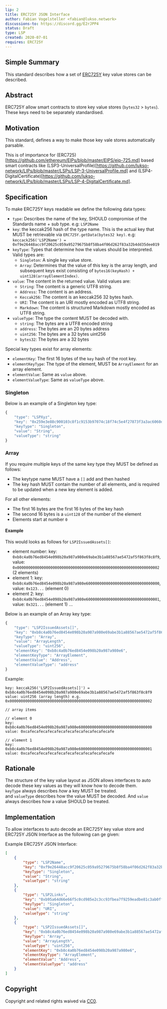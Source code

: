 ```yaml
---
lip: 2
title: ERC725Y JSON Interface
author: Fabian Vogelsteller <fabian@lukso.network> 
discussions-to: https://discord.gg/E2rJPP4
status: Draft
type: LSP
created: 2020-07-01
requires: ERC725Y
---
```



## Simple Summary
This standard describes how a set of [ERC725Y](https://github.com/ethereum/EIPs/blob/master/EIPS/eip-725.md) key value stores can be described.

## Abstract
ERC725Y allow smart contracts to store key value stores (`bytes32` > `bytes`). These keys need to be separately standardised.

## Motivation
This standard, defines a way to make those key vale stores automatically parsable. 

This is of importance for (ERC725)[https://github.com/ethereum/EIPs/blob/master/EIPS/eip-725.md] based smart contracts like
(LSP3-UniversalProfile)[https://github.com/lukso-network/LIPs/blob/master/LSPs/LSP-3-UniversalProfile.md] and (LSP4-DigitalCertificate)[https://github.com/lukso-network/LIPs/blob/master/LSPs/LSP-4-DigitalCertificate.md].


## Specification

To make ERC725Y keys readable we define the following data types:

- `type`: Describes the name of the key, SHOULD compromise of the Standards name + sub type. e.g: `LSP2Name`
- `key`: the keccak256 hash of the type name. This is the actual key that MUST be retrievable via `ERC725Y.getData(bytes32 key)`. e.g: `keccack256('LSP2Name') = 0xf9e26448acc9f20625c059a95279675b8f58ba4f06d262f83a32b4dd35dee019`
- `keyType`: Types that determine how the values should be interpreted. Valid types are:
    - `Singleton`: A single key value store.
    - `Array`: Determines that the value of this key is the array length, and subsequent keys exist consisting of `bytes16(keyHash) + uint128(arrayElementIndex)`.
- `value`: The content in the returned value. Valid values are:
    - `String`: The content is a generic UTF8 string.
    - `Address`: The content is an address.
    - `Keccak256`: The content is an keccak256 32 bytes hash.
    - `URI`: The content is an URI mostly encoded as UTF8 string.
    - `Markdown`: The content is structured Markdown mostly encoded as UTF8 string.
- `valueType`: The type the content MUST be decoded with.
    - `string`: The bytes are a UTF8 encoded string
    - `address`: The bytes are an 20 bytes address
    - `uint256`: The bytes are a 32 bytes uint256
    - `bytes32`: The bytes are a 32 bytes
    
Special key types exist for array elements:

- `elementKey`: The first 16 bytes of the `key` hash of the root key.
- `elementKeyType`: The type of the element, MUST be `ArrayElement` for an array element.
- `elementValue`: Same as `value` above.
- `elementValueType`: Same as `valueType` above.


### Singleton

Below is an example of a Singleton key type:

```js
{
    "type": "LSPXyz",
    "key": "0x259e3e88c900103c8f1c9153b97074c18f74c5e4f27873f3a3ac6060dea44422", //keccak256(LSPXyz)
    "keyType": "Singleton",
    "value": "String",
    "valueType": "string"
}
```

### Array

If you require multiple keys of the same key type they MUST be defined as follows:

- The keytype name MUST have a `[]` add and then hashed
- The key hash MUST contain the number of all elements, and is required to be updated when a new key element is added.

For all other elements:
- The first 16 bytes are the first 16 bytes of the key hash
- The second 16 bytes is a `uint128` of the number of the element
- Elements start at number `0`

#### Example
This would looks as follows for `LSP2IssuedAssets[]`:
- element number: key: `0xb8c4a0b76ed8454e098b20a987a980e69abe3b1a88567ae5472af5f863f8c8f9`, value: `0x0000000000000000000000000000000000000000000000000000000000000002` (2 elements)
- element 1: key: `0xb8c4a0b76ed8454e098b20a987a980e600000000000000000000000000000000`, value: `0x123...` (element 0)
- element 2: key: `0xb8c4a0b76ed8454e098b20a987a980e600000000000000000000000000000001`, value: `0x321...` (element 1)
...


Below is an example of an Array key type:

```js
{
    "type": "LSP2IssuedAssets[]",
    "key": "0xb8c4a0b76ed8454e098b20a987a980e69abe3b1a88567ae5472af5f863f8c8f9",
    "keyType": "Array",
    "value": "ArrayLength",
    "valueType": "uint256",
    "elementKey": "0xb8c4a0b76ed8454e098b20a987a980e6",
    "elementKeyType": "ArrayElement",
    "elementValue": "Address",
    "elementValueType": "address"
}
```

Example:
```solidity
key: keccak256('LSP2IssuedAssets[]') = 0xb8c4a0b76ed8454e098b20a987a980e69abe3b1a88567ae5472af5f863f8c8f9
value: uint256 (array length) e.g. 0x0000000000000000000000000000000000000000000000000000000000000002

// array items

// element 0
key: 0xb8c4a0b76ed8454e098b20a987a980e600000000000000000000000000000000
value: 0xcafecafecafecafecafecafecafecafecafecafe

// element 1
key: 0xb8c4a0b76ed8454e098b20a987a980e600000000000000000000000000000001
value: 0xcafecafecafecafecafecafecafecafecafecafe
```

## Rationale
The structure of the key value layout as JSON allows interfaces to auto decode these key values as they will know how to decode them.   
`keyType` always describes *how* a key MUST be treated.    
and `valueType` describes how the value MUST be decoded. And `value` always describes *how* a value SHOULD be treated.


## Implementation

To allow interfaces to auto decode an ERC725Y key value store and ERC725Y JSON Interface as the following can ge given:

Example ERC725Y JSON Interface:
```json
[
    {
        "type": "LSP2Name",
        "key": "0xf9e26448acc9f20625c059a95279675b8f58ba4f06d262f83a32b4dd35dee019",
        "keyType": "Singleton",
        "value": "String",
        "valueType": "string"
    },
    {
        "type": "LSP2Links",
        "key": "0xb95a64d66e66f5c0cd985e2c3cc93fbea7f9259eadbe81c3ab0ff4e68df564d6",
        "keyType": "Singleton",
        "value": "URI",
        "valueType": "string"
    },
    {
        "type": "LSP2IssuedAssets[]",
        "key": "0xb8c4a0b76ed8454e098b20a987a980e69abe3b1a88567ae5472af5f863f8c8f9",
        "keyType": "Array",
        "value": "ArrayLength",
        "valueType": "uint256",
        "elementKey": "0xb8c4a0b76ed8454e098b20a987a980e6",
        "elementKeyType": "ArrayElement",
        "elementValue": "Address",
        "elementValueType": "address"
    }
]
```

## Copyright
Copyright and related rights waived via [CC0](https://creativecommons.org/publicdomain/zero/1.0/).
